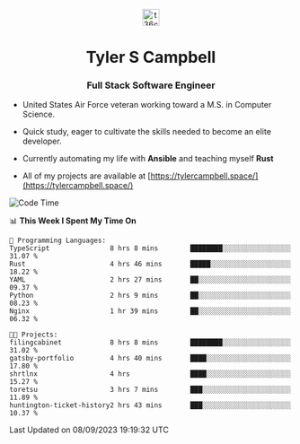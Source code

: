 <p align="center">
<a href="https://www.linkedin.com/in/t36campbell" target="blank"><img align="center" src="https://ik.imagekit.io/t36campbell/Portfolio/linkedin.png.original_m8bbGgPh6.png" alt="t36campbell" height="30" width="30" /></a>
</p>
<h1 align="center">Tyler S Campbell</h1>
<h3 align="center">Full Stack Software Engineer</h3>

* United States Air Force veteran working toward a M.S. in Computer Science.

* Quick study, eager to cultivate the skills needed to become an elite developer.

* Currently automating my life with **Ansible** and teaching myself **Rust**

* All of my projects are available at [https://tylercampbell.space/](https://tylercampbell.space/)

<!--START_SECTION:waka-->
![Code Time](http://img.shields.io/badge/Code%20Time-2%2C788%20hrs%2049%20mins-blue)

📊 **This Week I Spent My Time On** 

```text
💬 Programming Languages: 
TypeScript               8 hrs 8 mins        ████████░░░░░░░░░░░░░░░░░   31.07 % 
Rust                     4 hrs 46 mins       █████░░░░░░░░░░░░░░░░░░░░   18.22 % 
YAML                     2 hrs 27 mins       ██░░░░░░░░░░░░░░░░░░░░░░░   09.37 % 
Python                   2 hrs 9 mins        ██░░░░░░░░░░░░░░░░░░░░░░░   08.23 % 
Nginx                    1 hr 39 mins        ██░░░░░░░░░░░░░░░░░░░░░░░   06.32 % 

🐱‍💻 Projects: 
filingcabinet            8 hrs 8 mins        ████████░░░░░░░░░░░░░░░░░   31.02 % 
gatsby-portfolio         4 hrs 40 mins       ████░░░░░░░░░░░░░░░░░░░░░   17.80 % 
shrtlnx                  4 hrs               ████░░░░░░░░░░░░░░░░░░░░░   15.27 % 
toretsu                  3 hrs 7 mins        ███░░░░░░░░░░░░░░░░░░░░░░   11.89 % 
huntington-ticket-history2 hrs 43 mins       ███░░░░░░░░░░░░░░░░░░░░░░   10.37 % 
```


 Last Updated on 08/09/2023 19:19:32 UTC
<!--END_SECTION:waka-->
